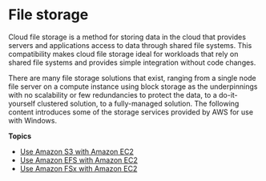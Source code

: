 # File storage<a name="file-storage"></a>

Cloud file storage is a method for storing data in the cloud that provides servers and applications access to data through shared file systems\. This compatibility makes cloud file storage ideal for workloads that rely on shared file systems and provides simple integration without code changes\.

There are many file storage solutions that exist, ranging from a single node file server on a compute instance using block storage as the underpinnings with no scalability or few redundancies to protect the data, to a do\-it\-yourself clustered solution, to a fully\-managed solution\. The following content introduces some of the storage services provided by AWS for use with Windows\.

**Topics**
+ [Use Amazon S3 with Amazon EC2](AmazonS3.md)
+ [Use Amazon EFS with Amazon EC2](AmazonEFS.md)
+ [Use Amazon FSx with Amazon EC2](storage_fsx.md)